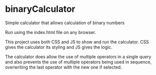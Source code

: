 # binaryCalculator
Simple calculator that allows calculation of binary numbers

Run using the index.html file on any browser.

This project uses both CSS and JS to show and run the calculator.
CSS gives the calculator its styling and JS gives the logic.

The calculator does allow the use of multiple operators in a single query and also prevents the use of multiple operators being used in sequence, overwriting the last operator with the new one if selected.
